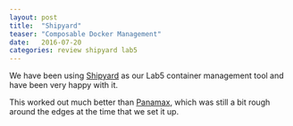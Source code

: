 ```yaml
---
layout: post
title:  "Shipyard"
teaser: "Composable Docker Management"
date:   2016-07-20 
categories: review shipyard lab5
---
```

We have been using [Shipyard](https://shipyard-project.com/) as our Lab5 container management tool and have been very happy with it.

This worked out much better than [Panamax](https://panamax.io), which was still a bit rough around the edges at the time that we set it up.
